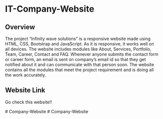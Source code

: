 # IT-Company-Website

## Overview

The project “Infinity wave solutions” is a responsive website made using HTML, CSS, Bootstrap and JavaScript. As it is responsive, it works well on all devices. The website includes modules like About, Services, Portfolio, Team, Career, Contact and FAQ. Whenever anyone submits the contact form or career form, an email is sent on company’s email id so that they get notified about it and can communicate with that person soon. The website contains all the modules that meet the project requirement and is doing all the work accurately.

## Website Link

Go check this website!!


#   C o m p a n y - W e b s i t e  
 #   C o m p a n y - W e b s i t e  
 